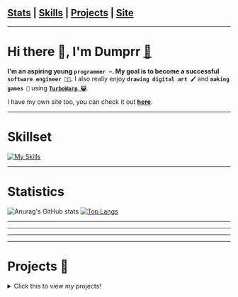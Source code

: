 [**Stats**](https://github.com/dumprr#statistics) | [**Skills**](https://github.com/dumprr#skillset) | [**Projects**](https://github.com/dumprr#projects) | [**Site**](https://dumprr.github.io/)
---
---
# Hi there 👋, I'm Dumprr [📨](mailto:duhhhmprr@proton.me)

**I'm an aspiring young `programmer ⌨️`. My goal is to become a successful `software engineer 👨‍💻`.**
I also really enjoy **`drawing digital art 🖌️`** and **`making games 👾`** using [**`TurboWarp 😺`**](https://turbowarp.org/). 

I have my own site too, you can check it out [**here**](https://dumprr.github.io/).

---
# Skillset
[![My Skills](https://skillicons.dev/icons?i=html,css,js,nodejs,py,vscode,replit,github,heroku,discord,bots&theme=dark)](https://skillicons.dev)

---

# Statistics

![Anurag's GitHub stats](https://github-readme-stats.vercel.app/api?username=dumprr&show_icons=true&theme=tokyonight&line_height=28&hide_border=true)
[![Top Langs](https://github-readme-stats.vercel.app/api/top-langs/?username=dumprr&layout=donut&theme=tokyonight&hide_border=true)](https://github.com/anuraghazra/github-readme-stats)

---
---



---
---
# Projects 🧰
<details>
  <summary>Click this to view my projects!</summary><br>


Making a game in 14 days for [**My First Game Jam**](https://itch.io/jam/my-first-game-jam-summer-2023) (WILL UPDATE WHEN RELEASED)

[**Windows 95 Key Genner**](https://dumprr.github.io/Win95CDKey/) made in TurboWarp/Scratch 3 

[**Ex(py)riments**](https://github.com/dumprr/Ex-Py-riments), a bunch of little gadgets made in Python 

[**My Website**](https://dumprr.github.io/), (still VERY new, I just started learning HTML)

[**Sentaku**](https://github.com/dumprr/Sentaku), a generic discord bot with advanced generic features.
</details>
